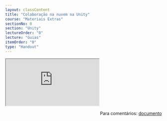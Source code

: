 ```yaml
---
layout: classContent
title: "Colaboração na nuvem na Unity"
course: "Materiais Extras"
sectionNo: 0
section: "Unity"
lectureOrder: "0"
lecture: "Guias"
itemOrder: "0"
type: "Handout"
---
```


<iframe src="https://docs.google.com/document/d/e/2PACX-1vTXN1uYLkF9QVrE-2THLt1KC0CIUbEzyTsFxJ8hFT4QN9mTKra_IRTOUWrE4dbIHuoaS-izozA-Cjcl/pub?embedded=true"></iframe>

<span style="float:right">Para comentários: [documento](https://docs.google.com/document/d/1ZdB4--InMI9odN8ftlizlEBBHdGZ59O7wJw5LOvOWPM/edit?usp=sharing)</span>
